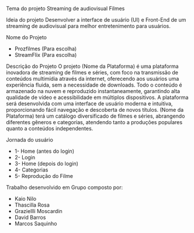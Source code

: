 Tema do projeto
Streaming de audiovisual Filmes

Ideia do projeto
Desenvolver a interface de usuário (UI) e Front-End de um streaming de audiovisual para melhor entretenimento para usuários.

Nome do Projeto
- Prozfilmes (Para escolha)
- StreamFlix (Para escolha)

Descrição do Projeto
O projeto (Nome da Plataforma) é uma plataforma inovadora de streaming de filmes e séries, com foco na transmissão de conteúdos multimídia através da internet, oferecendo aos usuários uma experiência fluida, sem a necessidade de downloads. Todo o conteúdo é armazenado na nuvem e reproduzido instantaneamente, garantindo alta qualidade de vídeo e acessibilidade em múltiplos dispositivos.
A plataforma será desenvolvida com uma interface de usuário moderna e intuitiva, proporcionando fácil navegação e descoberta de novos títulos. (Nome da Plataforma) terá um catálogo diversificado de filmes e séries, abrangendo diferentes gêneros e categorias, atendendo tanto a produções populares quanto a conteúdos independentes.

Jornada do usuário
- 1- Home (antes do login)
- 2- Login
- 3- Home (depois do login)
- 4- Categorias
- 5- Reprodução do Filme

Trabalho desenvolvido em Grupo composto por:

* Kaio Nilo
* Thascilla Rosa
* Graziellli Moscardin
* David Barros
* Marcos Saquinho